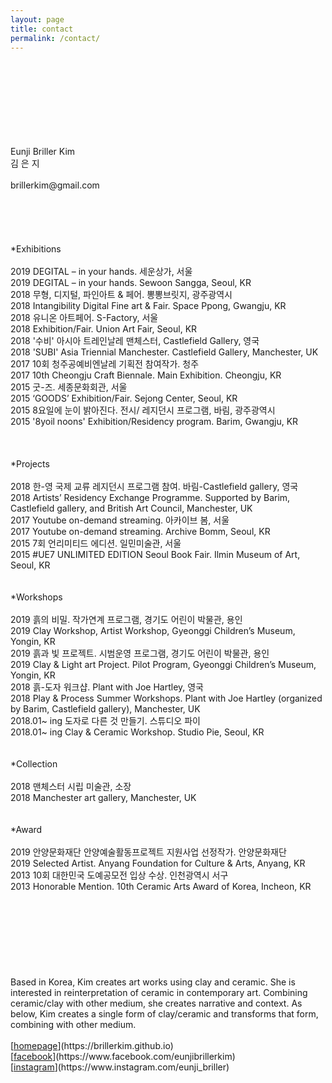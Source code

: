 ```yaml
---
layout: page
title: contact
permalink: /contact/
---
```

<br>
<br>
<br>
<br>
<br>
<br>
<br>
<br>
Eunji Briller Kim<br> 
김 은 지<br>
<br>
brillerkim@gmail.com<br>
<br>
<br>
<br>
<br>
<br>
*Exhibitions<br>
<br>
2019 DEGITAL – in your hands. 세운상가, 서울<br> 
2019 DEGITAL – in your hands. Sewoon Sangga, Seoul, KR<br> 
2018 무형, 디지털, 파인아트 & 페어. 뽕뽕브릿지, 광주광역시<br>  
2018 Intangibility Digital Fine art & Fair. Space Ppong, Gwangju, KR<br>
2018 유니온 아트페어. S-Factory, 서울<br> 
2018 Exhibition/Fair. Union Art Fair, Seoul, KR<br> 
2018 '수비' 아시아 트레인날레 맨체스터, Castlefield Gallery, 영국<br>
2018 'SUBI' Asia Triennial Manchester. Castlefield Gallery, Manchester, UK<br> 
2017 10회 청주공예비엔날레 기획전 참여작가. 청주<br> 
2017 10th Cheongju Craft Biennale. Main Exhibition. Cheongju, KR<br>
2015 굿-즈. 세종문화회관, 서울<br> 
2015 ‘GOODS’ Exhibition/Fair. Sejong Center, Seoul, KR<br> 
2015 8요일에 눈이 밝아진다. 전시/ 레지던시 프로그램, 바림, 광주광역시<br> 
2015 '8yoil noons' Exhibition/Residency program. Barim, Gwangju, KR<br>
<br>
<br>
<br>
*Projects<br>
<br>
2018 한-영 국제 교류 레지던시 프로그램 참여. 바림-Castlefield gallery, 영국<br>    
2018 Artists’ Residency Exchange Programme. Supported by Barim, Castlefield gallery, and British Art Council, Manchester, UK<br>  
2017 Youtube on-demand streaming. 아카이브 봄, 서울<br>
2017 Youtube on-demand streaming. Archive Bomm, Seoul, KR<br> 
2015 7회 언리미티드 에디션. 일민미술관, 서울<br>
2015 #UE7 UNLIMITED EDITION Seoul Book Fair. Ilmin Museum of Art, Seoul, KR<br>
<br>
<br>
*Workshops<br>
<br>
2019 흙의 비밀. 작가연계 프로그램, 경기도 어린이 박물관, 용인<br>
2019 Clay Workshop, Artist Workshop, Gyeonggi Children’s Museum, Yongin, KR<br> 
2019 흙과 빛 프로젝트. 시범운영 프로그램, 경기도 어린이 박물관, 용인<br>
2019 Clay & Light art Project. Pilot Program, Gyeonggi Children’s Museum, Yongin, KR<br>
2018 흙-도자 워크샵. Plant with Joe Hartley, 영국<br> 
2018 Play & Process Summer Workshops. Plant with Joe Hartley (organized by Barim, Castlefield gallery), Manchester, UK<br>
2018.01~ ing 도자로 다른 것 만들기. 스튜디오 파이<br> 
2018.01~ ing Clay & Ceramic Workshop. Studio Pie, Seoul, KR<br>
<br>
<br>
*Collection<br> 
<br>
2018 맨체스터 시립 미술관, 소장<br>
2018 Manchester art gallery, Manchester, UK<br> 
<br>
<br>
*Award<br>
<br>
2019 안양문화재단 안양예술활동프로젝트 지원사업 선정작가. 안양문화재단<br>   
2019 Selected Artist. Anyang Foundation for Culture & Arts, Anyang, KR<br>  
2013 10회 대한민국 도예공모전 입상 수상. 인천광역시 서구 <br> 
2013 Honorable Mention. 10th Ceramic Arts Award of Korea, Incheon, KR<br>  
<br>
<br>
<br>
<br>
<br>
<br>
<br>
<br>
Based in Korea, Kim creates art works using clay and ceramic. She is interested in reinterpretation of ceramic in contemporary art. Combining ceramic/clay with other medium,
she creates narrative and context. As below, Kim creates a single form of clay/ceramic and transforms that form,
combining with other medium.
<br>
<br>
[<U>homepage</U>](https://brillerkim.github.io)<br>
[<U>facebook</U>](https://www.facebook.com/eunjibrillerkim)<br>
[<U>instagram</U>](https://www.instagram.com/eunji_briller)<br>
<br>
<br>
<br>
